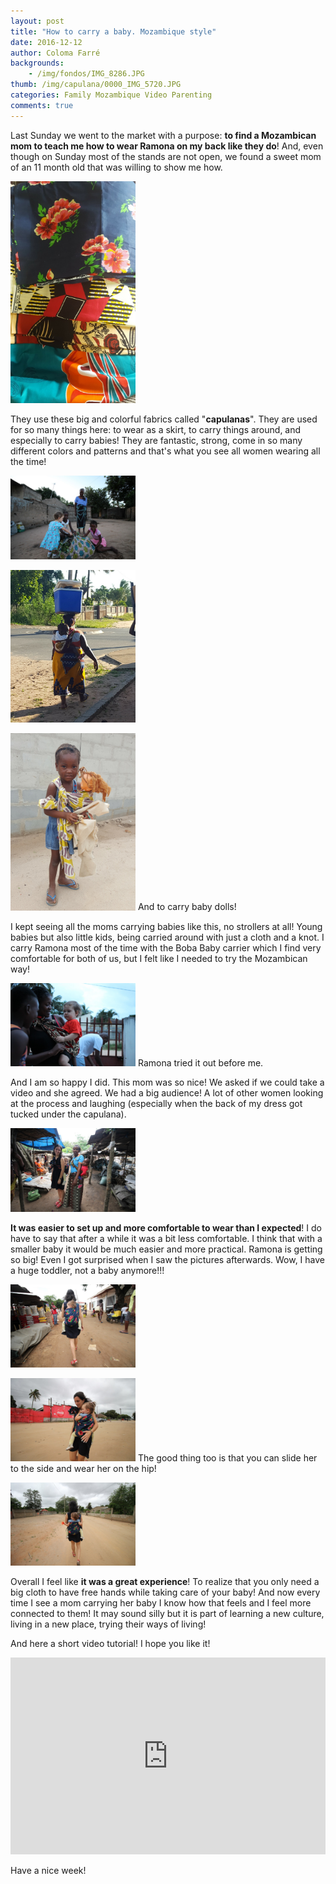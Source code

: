 ```yaml
---
layout: post
title: "How to carry a baby. Mozambique style"
date: 2016-12-12
author: Coloma Farré
backgrounds:
    - /img/fondos/IMG_8286.JPG
thumb: /img/capulana/0000_IMG_5720.JPG
categories: Family Mozambique Video Parenting
comments: true
---
```


Last Sunday we went to the market with a purpose: **to find a Mozambican mom to teach me how to wear Ramona on my back like they do**! And, even though on Sunday most of the stands are not open, we found a sweet mom of an 11 month old that was willing to show me how.

<a href="/img/capulana/0000_20161201_115337.JPG"> <img border="0" src= "/img/capulana/0000_20161201_115337.JPG" width="200"></a>

They use these big and colorful fabrics called "**capulanas**". They are used for so many things here: to wear as a skirt, to carry things around, and especially to carry babies! They are fantastic, strong, come in so many different colors and patterns and that's what you see all women wearing all the time!

<a href="/img/capulana/0000_IMG_8792.JPG"> <img border="0" src= "/img/capulana/0000_IMG_8792.JPG" width="200"></a>

<a href="/img/capulana/0000_20161206_170206.JPG"> <img border="0" src= "/img/capulana/0000_20161206_170206.JPG" width="200"></a>

<a href="/img/capulana/0000_20161209_084505.JPG"> <img border="0" src= "/img/capulana/0000_20161209_084505.JPG" width="200"></a> And to carry baby dolls!

I kept seeing all the moms carrying babies like this, no strollers at all! Young babies but also little kids, being carried around with just a cloth and a knot. I carry Ramona most of the time with the Boba Baby carrier which I find very comfortable for both of us, but I felt like I needed to try the Mozambican way!

<a href="/img/capulana/0000_IMG_5632.JPG"> <img border="0" src= "/img/capulana/0000_IMG_5632.JPG" width="200"></a> Ramona tried it out before me.

And I am so happy I did. This mom was so nice! We asked if we could take a video and she agreed. We had a big audience! A lot of other women looking at the process and laughing (especially when the back of my dress got tucked under the capulana).

<a href="/img/capulana/0000_IMG_5666.JPG"> <img border="0" src= "/img/capulana/0000_IMG_5666.JPG" width="200"></a>

**It was easier to set up and more comfortable to wear than I expected**! I do have to say that after a while it was a bit less comfortable. I think that with a smaller baby it would be much easier and more practical. Ramona is getting so big! Even I got surprised when I saw the pictures afterwards. Wow, I have a huge toddler, not a baby anymore!!!

<a href="/img/capulana/0000_IMG_5673.JPG"> <img border="0" src= "/img/capulana/0000_IMG_5673.JPG" width="200"></a>

<a href="/img/capulana/0000_IMG_5691.JPG"> <img border="0" src= "/img/capulana/0000_IMG_5691.JPG" width="200"></a> The good thing too is that you can slide her to the side and wear her on the hip!

<a href="/img/capulana/0000_IMG_5720.JPG"> <img border="0" src= "/img/capulana/0000_IMG_5720.JPG" width="200"></a>

Overall I feel like **it was a great experience**! To realize that you only need a big cloth to have free hands while taking care of your baby! And now every time I see a mom carrying her baby I know how that feels and I feel more connected to them! It may sound silly but it is part of learning a new culture, living in a new place, trying their ways of living!

And here a short video tutorial! I hope you like it!

<iframe width="100%" height="315" src="https://www.youtube.com/embed/S1ifMYcY_B4" frameborder="0" allowfullscreen></iframe>

Have a nice week!
